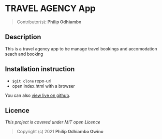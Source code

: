 # TRAVEL AGENCY App

>Contributor(s): **Philip Odhiambo**
## Description
This is a travel agency app to be manage travel bookings and accomodation seach and booking

## Installation  instruction

- ``$git clone`` repo-url
- open index.html with a browser

You can also [view live on github]("#").

## Licence

*This project is covered under MIT open Licence*

>Copyright (c) 2021 **Philip Odhiambo Owino**
